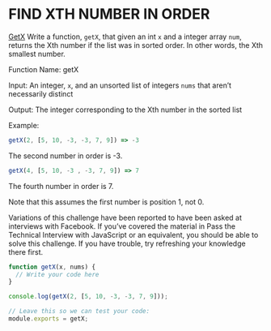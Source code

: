 # FIND XTH NUMBER IN ORDER

[GetX](https://www.codecademy.com/code-challenges/code-challenge-find-xth-number-in-order-javascript)
Write a function, ```getX```, that given an int ```x``` and a integer array ```num```, returns the Xth number if the list was in sorted order. In other words, the Xth smallest number.

Function Name: getX

Input: An integer, ```x```, and an unsorted list of integers ```nums``` that aren’t necessarily distinct

Output: The integer corresponding to the Xth number in the sorted list

Example:

```Javascript
getX(2, [5, 10, -3, -3, 7, 9]) => -3
```

The second number in order is -3.

```Javascript
getX(4, [5, 10, -3 , -3, 7, 9]) => 7
```

The fourth number in order is 7.

Note that this assumes the first number is position 1, not 0.

Variations of this challenge have been reported to have been asked at interviews with Facebook. If you’ve covered the material in Pass the Technical Interview with JavaScript or an equivalent, you should be able to solve this challenge. If you have trouble, try refreshing your knowledge there first.

```Javascript
function getX(x, nums) {
  // Write your code here
}

console.log(getX(2, [5, 10, -3, -3, 7, 9]));

// Leave this so we can test your code:
module.exports = getX;
```
